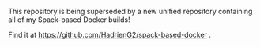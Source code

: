 This repository is being superseded by a new unified repository containing all of my Spack-based Docker builds!

Find it at https://github.com/HadrienG2/spack-based-docker .
